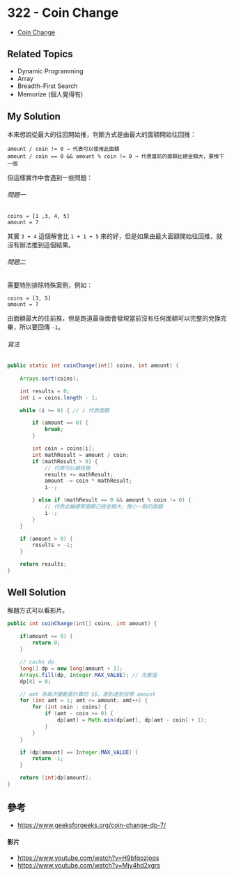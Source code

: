 # 322 - Coin Change

* [Coin Change](https://leetcode.com/problems/coin-change/)

## Related Topics
* Dynamic Programming
* Array
* Breadth-First Search
* Memorize (個人覺得有)

## My Solution
本來想說從最大的往回開始推，判斷方式是由最大的面額開始往回推：
```
amount / coin != 0 → 代表可以使用此面額
amount / coin == 0 && amount % coin != 0 → 代表當前的面額比總金額大，要換下一個
```

但這樣實作中會遇到一些問題：
###### 問題一
```
coins = [1 ,3, 4, 5]
amount = 7
```

其實 `3 + 4` 這個解會比 `1 + 1 + 5` 來的好，但是如果由最大面額開始往回推，就沒有辦法推到這個結果。

###### 問題二
需要特別排除特殊案例，例如：
```
coins = [3, 5]
amount = 7
```

由面額最大的往前推，但是跑道最後面會發現當前沒有任何面額可以完整的兌換完畢，所以要回傳 `-1`。

###### 寫法
```java
public static int coinChange(int[] coins, int amount) {
		
    Arrays.sort(coins);

    int results = 0;
    int i = coins.length - 1;

    while (i >= 0) { // i 代表面額

        if (amount == 0) {
            break;
        }

        int coin = coins[i];
        int mathResult = amount / coin;
        if (mathResult > 0) {
            // 代表可以被兌換
            results += mathResult;
            amount -= coin * mathResult;
            i--;

        } else if (mathResult == 0 && amount % coin != 0) {
            // 代表此輪硬幣面額已經金額大，換小一點的面額
            i--;
        }
    }

    if (amount > 0) {
        results = -1;
    }

    return results;
}
```

## Well Solution
解題方式可以看影片。

```java
public int coinChange(int[] coins, int amount) {
        
    if(amount == 0) {
        return 0;
    }

    // cache dp
    long[] dp = new long[amount + 1];
    Arrays.fill(dp, Integer.MAX_VALUE); // 先塞值
    dp[0] = 0;

    // amt 為每次變動要計算的 $$，直到達到目標 amount
    for (int amt = 1; amt <= amount; amt++) { 
        for (int coin : coins) {
            if (amt - coin >= 0) {
                dp[amt] = Math.min(dp[amt], dp[amt - coin] + 1);
            }
        }
    }

    if (dp[amount] == Integer.MAX_VALUE) {
        return -1;
    }

    return (int)dp[amount];
}
```

## 參考
* https://www.geeksforgeeks.org/coin-change-dp-7/

#### 影片
* https://www.youtube.com/watch?v=H9bfqozjoqs
* https://www.youtube.com/watch?v=Mjy4hd2xgrs